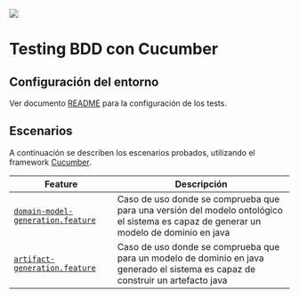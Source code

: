 ![](../images/logos_feder.png)

# Testing BDD con Cucumber

## Configuración del entorno

Ver documento [README](https://github.com/HerculesCRUE/ib-asio-docs-/blob/master/common/testing/testing.md) para la configuración de los tests.

## Escenarios

A continuación se describen los escenarios probados, utilizando el framework [Cucumber](https://cucumber.io/docs/cucumber/).

| Feature                                                     | Descripción                                                                                                                                          |
| ----------------------------------------------------------- | ------------------------------------------------------------------------------------------------------- |
| [`domain-model-generation.feature`](../test/features/domain-model-generation.feature) | Caso de uso donde se comprueba que para una versión del modelo ontológico el sistema es capaz de generar un modelo de dominio en java  |
| [`artifact-generation.feature`](../test/features/artifact-generation.feature) | Caso de uso donde se comprueba que para un modelo de dominio en java generado el sistema es capaz de construir un artefacto java |
